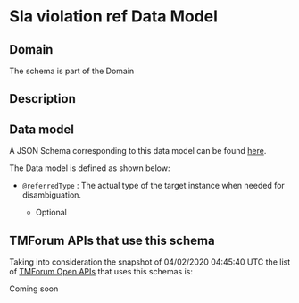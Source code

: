 # Sla violation ref Data Model

## Domain

The  schema is part of the  Domain

## Description



## Data model

A JSON Schema corresponding to this data model can be found
[here](https://github.com/tmforum-rand/schemas/blob/candidates/EngagedParty/SLAViolationRef.schema.json).

The Data model is defined as shown below:
- `@referredType` : The actual type of the target instance when needed for disambiguation.

  - Optional





## TMForum APIs that use this schema

Taking into consideration the snapshot of 04/02/2020 04:45:40 UTC the list of [TMForum Open APIs](https://www.tmforum.org/open-apis/) that uses this schemas is:

Coming soon